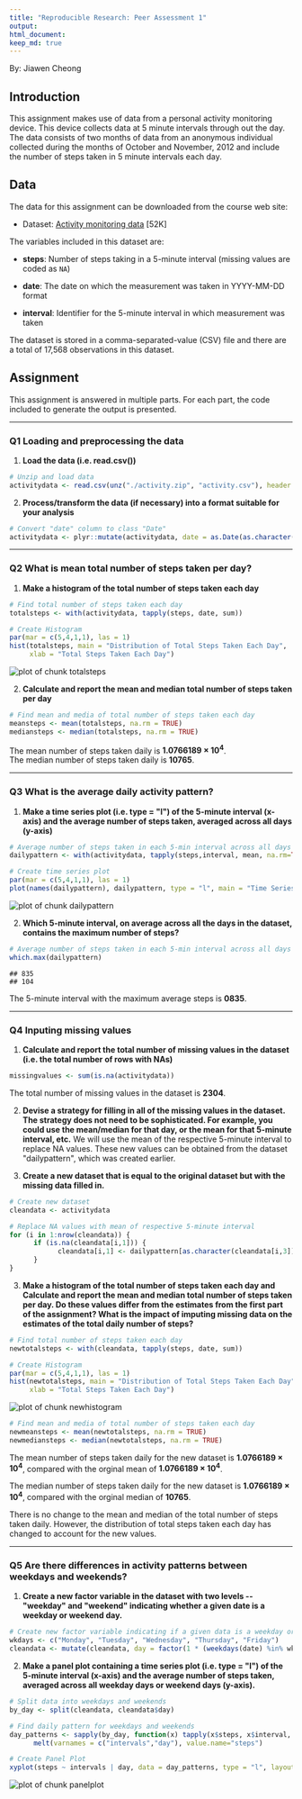 ```yaml
---
title: "Reproducible Research: Peer Assessment 1"
output: 
html_document:
keep_md: true
---
```

By: Jiawen Cheong



## Introduction

This assignment makes use of data from a personal activity monitoring
device. This device collects data at 5 minute intervals through out the
day. The data consists of two months of data from an anonymous
individual collected during the months of October and November, 2012
and include the number of steps taken in 5 minute intervals each day.

## Data

The data for this assignment can be downloaded from the course web
site:

* Dataset: [Activity monitoring data](https://d396qusza40orc.cloudfront.net/repdata%2Fdata%2Factivity.zip) [52K]

The variables included in this dataset are:

* **steps**: Number of steps taking in a 5-minute interval (missing
    values are coded as `NA`)

* **date**: The date on which the measurement was taken in YYYY-MM-DD
    format

* **interval**: Identifier for the 5-minute interval in which
    measurement was taken

The dataset is stored in a comma-separated-value (CSV) file and there
are a total of 17,568 observations in this
dataset.


## Assignment

This assignment is answered in multiple parts. For each part, the code included to generate the output is presented.    

******

### Q1 Loading and preprocessing the data

1. **Load the data (i.e. read.csv())**

```r
# Unzip and load data
activitydata <- read.csv(unz("./activity.zip", "activity.csv"), header = TRUE)
```

2. **Process/transform the data (if necessary) into a format suitable for your analysis**


```r
# Convert "date" column to class "Date"
activitydata <- plyr::mutate(activitydata, date = as.Date(as.character(date)))
```

******

### Q2 What is mean total number of steps taken per day?

1. **Make a histogram of the total number of steps taken each day**

```r
# Find total number of steps taken each day
totalsteps <- with(activitydata, tapply(steps, date, sum))

# Create Histogram
par(mar = c(5,4,1,1), las = 1)
hist(totalsteps, main = "Distribution of Total Steps Taken Each Day", 
     xlab = "Total Steps Taken Each Day")
```

![plot of chunk totalsteps](figure/totalsteps-1.png)

2. **Calculate and report the mean and median total number of steps taken per day**

```r
# Find mean and media of total number of steps taken each day
meansteps <- mean(totalsteps, na.rm = TRUE)
mediansteps <- median(totalsteps, na.rm = TRUE)
```
The mean number of steps taken daily is **1.0766189 &times; 10<sup>4</sup>**.  
The median number of steps taken daily is **10765**.

******

### Q3 What is the average daily activity pattern?  

1. **Make a time series plot (i.e. type = "l") of the 5-minute interval (x-axis) and the average number of steps taken, averaged across all days (y-axis)**

```r
# Average number of steps taken in each 5-min interval across all days
dailypattern <- with(activitydata, tapply(steps,interval, mean, na.rm=TRUE))

# Create time series plot 
par(mar = c(5,4,1,1), las = 1)
plot(names(dailypattern), dailypattern, type = "l", main = "Time Series Plot of Average Daily Step Pattern", ylab = "Number of Steps", xlab = "5-min Intervals")
```

![plot of chunk dailypattern](figure/dailypattern-1.png)

2. **Which 5-minute interval, on average across all the days in the dataset, contains the maximum number of steps?** 

```r
# Average number of steps taken in each 5-min interval across all days
which.max(dailypattern)
```

```
## 835 
## 104
```

The 5-minute interval with the maximum average steps is **0835**.

******

### Q4 Inputing missing values

1. **Calculate and report the total number of missing values in the dataset (i.e. the total number of rows with NAs)**


```r
missingvalues <- sum(is.na(activitydata))
```
The total number of missing values in the dataset is **2304**.

2. **Devise a strategy for filling in all of the missing values in the dataset. The strategy does not need to be sophisticated. For example, you could use the mean/median for that day, or the mean for that 5-minute interval, etc.**
We will use the mean of the respective 5-minute interval to replace NA values. These new values can be obtained from the dataset "dailypattern", which was created earlier. 


3. **Create a new dataset that is equal to the original dataset but with the missing data filled in.**


```r
# Create new dataset
cleandata <- activitydata

# Replace NA values with mean of respective 5-minute interval
for (i in 1:nrow(cleandata)) {
      if (is.na(cleandata[i,1])) {
            cleandata[i,1] <- dailypattern[as.character(cleandata[i,3])]
      } 
}
```

3. **Make a histogram of the total number of steps taken each day and Calculate and report the mean and median total number of steps taken per day. Do these values differ from the estimates from the first part of the assignment? What is the impact of imputing missing data on the estimates of the total daily number of steps?**


```r
# Find total number of steps taken each day
newtotalsteps <- with(cleandata, tapply(steps, date, sum))

# Create Histogram
par(mar = c(5,4,1,1), las = 1)
hist(newtotalsteps, main = "Distribution of Total Steps Taken Each Day", 
     xlab = "Total Steps Taken Each Day")
```

![plot of chunk newhistogram](figure/newhistogram-1.png)

```r
# Find mean and media of total number of steps taken each day
newmeansteps <- mean(newtotalsteps, na.rm = TRUE)
newmediansteps <- median(newtotalsteps, na.rm = TRUE)
```

The mean number of steps taken daily for the new dataset is **1.0766189 &times; 10<sup>4</sup>**, compared with the orginal mean of **1.0766189 &times; 10<sup>4</sup>**.  

The median number of steps taken daily for the new dataset is **1.0766189 &times; 10<sup>4</sup>**, compared with the orginal median of **10765**.  

There is no change to the mean and median of the total number of steps taken daily. However, the distribution of total steps taken each day has changed to account for the new values. 

******

### Q5 Are there differences in activity patterns between weekdays and weekends?

1. **Create a new factor variable in the dataset with two levels -- "weekday" and "weekend" indicating whether a given date is a weekday or weekend day.**

```r
# Create new factor variable indicating if a given data is a weekday or weekend
wkdays <- c("Monday", "Tuesday", "Wednesday", "Thursday", "Friday")
cleandata <- mutate(cleandata, day = factor(1 * (weekdays(date) %in% wkdays), labels = c("weekday", "weekend")))
```

2. **Make a panel plot containing a time series plot (i.e. type = "l") of the 5-minute interval (x-axis) and the average number of steps taken, averaged across all weekday days or weekend days (y-axis).**

```r
# Split data into weekdays and weekends
by_day <- split(cleandata, cleandata$day)

# Find daily pattern for weekdays and weekends
day_patterns <- sapply(by_day, function(x) tapply(x$steps, x$interval, mean)) %>%
      melt(varnames = c("intervals","day"), value.name="steps")

# Create Panel Plot
xyplot(steps ~ intervals | day, data = day_patterns, type = "l", layout = c(1,2), ylab = "Number of steps", xlab = "Interval", main = "Daily Step Pattern of Weekdays and Weekends")
```

![plot of chunk panelplot](figure/panelplot-1.png)
